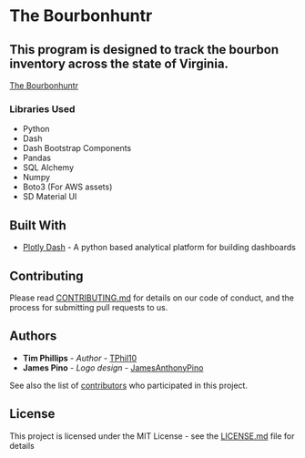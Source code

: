 # The Bourbonhuntr

## This program is designed to track the bourbon inventory across the state of Virginia.

[The Bourbonhuntr](https://app.bourbonhunter.com)

### Libraries Used

- Python
- Dash
- Dash Bootstrap Components
- Pandas
- SQL Alchemy
- Numpy
- Boto3 (For AWS assets)
- SD Material UI


## Built With

* [Plotly Dash](https://github.com/plotly/dash) - A python based analytical platform for building dashboards

## Contributing

Please read [CONTRIBUTING.md](https://gist.github.com/PurpleBooth/b24679402957c63ec426) for details on our code of conduct, and the process for submitting pull requests to us.

## Authors

* **Tim Phillips** - *Author* - [TPhil10](https://github.com/Tphil10)
* **James Pino** - *Logo design* - [JamesAnthonyPino](https://github.com/JamesAnthonyPino)

See also the list of [contributors](https://github.com/TPhil10/Bourbonhuntr/network/dependencies) who participated in this project.

## License

This project is licensed under the MIT License - see the [LICENSE.md](LICENSE.md) file for details